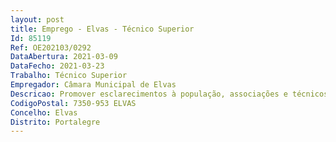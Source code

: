 ```yaml
--- 
layout: post
title: Emprego - Elvas - Técnico Superior
Id: 85119
Ref: OE202103/0292
DataAbertura: 2021-03-09
DataFecho: 2021-03-23
Trabalho: Técnico Superior
Empregador: Câmara Municipal de Elvas
Descricao: Promover esclarecimentos à população, associações e técnicos, participando ativamente nas discussões e nas soluções no sentido de valorizar e requalificar o centro histórico e as fortificações, reabilitando e revitalizando o edificado, o espaço publico e promovendo a renovação da população. Estabelecer protocolos com universidades e politécnicos que desenvolvam estudos e trabalhos científicos na área do património, reabilitação urbana e de artes, ofícios e técnicas tradicionais de construção e restauro. Gestão de obras particulares e articulação de obras publicas com os respetivos departamentos.
CodigoPostal: 7350-953 ELVAS
Concelho: Elvas
Distrito: Portalegre
--- 
```

